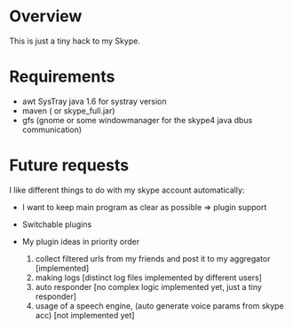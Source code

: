 Overview
========

This is just a tiny hack to my Skype.

Requirements
============

* awt SysTray java 1.6 for systray version
* maven ( or skype_full.jar)
* gfs (gnome or some windowmanager for the skype4 java dbus communication)

Future requests
===============

I like different things to do with my skype account automatically:
  
* I want to keep main program as clear as possible => plugin support
* Switchable plugins
* My plugin ideas in priority order
  	
  	1. collect filtered urls from my friends and post it to my aggregator [implemented]
  	2. making logs [distinct log files implemented by different users]
  	3. auto responder [no complex logic implemented yet, just a tiny responder]
  	4. usage of a speech engine, (auto generate voice params from skype acc) [not implemented yet]
